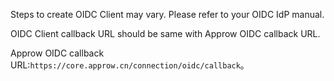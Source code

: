 <IntegrationDetailCard title="Create OIDC Client in IdP">

Steps to create OIDC Client may vary. Please refer to your OIDC IdP manual.

OIDC Client callback URL should be same with Approw OIDC callback URL.

Approw OIDC callback URL:`https://core.approw.cn/connection/oidc/callback`。

</IntegrationDetailCard>